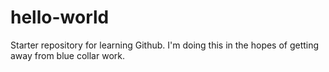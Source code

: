 # hello-world
Starter repository for learning Github.
I'm doing this in the hopes of getting away from blue collar work. 

